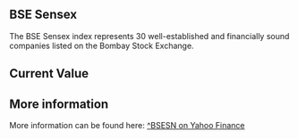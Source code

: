 ## BSE Sensex

The BSE Sensex index represents 30 well-established and financially sound companies listed on the Bombay Stock Exchange.

## Current Value

<Value topic="finance/stock-exchange/index/BSESN" decimals="2" unit="points"/>

## More information

More information can be found here: [^BSESN on Yahoo Finance](https://finance.yahoo.com/quote/^BSESN/)
